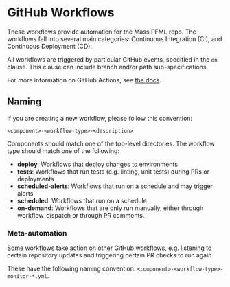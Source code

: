 # GitHub Workflows

These workflows provide automation for the Mass PFML repo. The workflows fall into several main categories: Continuous Integration (CI), and
Continuous Deployment (CD).

All workflows are triggered by particular GitHub events, specified in the `on` clause. This clause can include branch and/or path sub-specifications.

For more information on GitHub Actions, see [the docs](https://help.github.com/en/actions).

## Naming

If you are creating a new workflow, please follow this convention:

```
<component>-<workflow-type>-<description>
```

Components should match one of the top-level directories. The workflow type should match one of the following:

- **deploy**: Workflows that deploy changes to environments
- **tests**: Workflows that run tests (e.g. linting, unit tests) during PRs or deployments
- **scheduled-alerts**: Workflows that run on a schedule and may trigger alerts
- **scheduled**: Workflows that run on a schedule
- **on-demand**: Workflows that are only run manually, either through workflow_dispatch or through PR comments.

### Meta-automation

Some workflows take action on other GitHub workflows, e.g. listening to certain repository updates and triggering certain PR checks to run again.

These have the following naming convention: `<component>-<workflow-type>-monitor-*.yml`.
